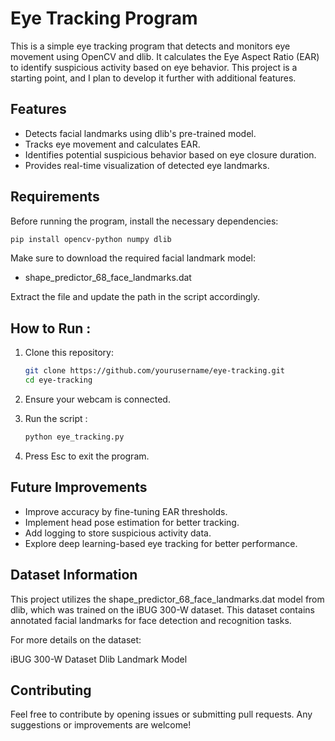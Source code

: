 # Eye Tracking Program

This is a simple eye tracking program that detects and monitors eye movement using OpenCV and dlib. It calculates the Eye Aspect Ratio (EAR) to identify suspicious activity based on eye behavior. This project is a starting point, and I plan to develop it further with additional features.

## Features
- Detects facial landmarks using dlib's pre-trained model.
- Tracks eye movement and calculates EAR.
- Identifies potential suspicious behavior based on eye closure duration.
- Provides real-time visualization of detected eye landmarks.

## Requirements
Before running the program, install the necessary dependencies:

```bash
pip install opencv-python numpy dlib
```

Make sure to download the required facial landmark model:

- shape_predictor_68_face_landmarks.dat

Extract the file and update the path in the script accordingly.

## How to Run :

1. Clone this repository:
   
   ```bash
   git clone https://github.com/yourusername/eye-tracking.git
   cd eye-tracking
   ```
   
2. Ensure your webcam is connected.

3. Run the script :

   ```bash
   python eye_tracking.py
   ```

4. Press Esc to exit the program.

## Future Improvements

- Improve accuracy by fine-tuning EAR thresholds.
- Implement head pose estimation for better tracking.
- Add logging to store suspicious activity data.
- Explore deep learning-based eye tracking for better performance.

## Dataset Information

This project utilizes the shape_predictor_68_face_landmarks.dat model from dlib, which was trained on the iBUG 300-W dataset. This dataset contains annotated facial landmarks for face detection and recognition tasks.

For more details on the dataset:

iBUG 300-W Dataset
Dlib Landmark Model

## Contributing

Feel free to contribute by opening issues or submitting pull requests. Any suggestions or improvements are welcome!
